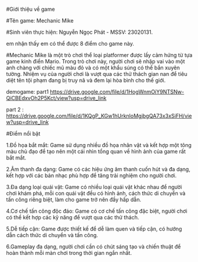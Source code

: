 #Giới thiệu về game  

#Tên game: Mechanic Mike  

#Sinh viên thực hiện: Nguyễn Ngọc Phát - MSSV: 23020131.  

em nhận thấy em có thể được 8 điểm cho game này.  

#Mechanic Mike là một trò chơi thể loại platformer được lấy cảm hứng từ tựa game kinh điển Mario. Trong trò chơi này, người chơi sẽ nhập vai vào một anh chàng với chiếc mũ màu đỏ và có một khẩu súng có thể bắn xuyên tường. Nhiệm vụ của người chơi là vượt qua các thử thách gian nan để tiêu diệt tên tội phạm đang bị truy nã và đem lại hòa bình cho thế giới.

demogame: part1 https://drive.google.com/file/d/1HogWnmOiY9NTSNw-QiCBEdxvOh2P5Kct/view?usp=drive_link

part 2 : https://drive.google.com/file/d/1KQgP_KGw1hUrknloMgjbgQA73x3xSiFH/view?usp=drive_link  

#Điểm nổi bật  

1.Đồ họa bắt mắt: Game sử dụng nhiều đồ họa nhân vật và kết hợp một tông màu chủ đạo để tạo nên một cái nhìn tổng quan về hình ảnh của game rất bắt mắt.  

2.Âm thanh đa dạng: Game có các hiệu ứng âm thanh cuốn hút và đa dạng, kết hợp với các bản nhạc phù hợp để tăng trải nghiệm cho người chơi.  

3.Đa dạng loại quái vật: Game có nhiều loại quái vật khác nhau để người chơi khám phá, mỗi con quái vật đều có hình ảnh, cách thức di chuyển và tấn công riêng biệt, làm cho game trở nên đầy hấp dẫn.  

4.Cơ chế tấn công độc đáo: Game có cơ chế tấn công đặc biệt, người chơi có thể kết hợp các kỹ năng để vượt qua các thử thách.  

5.Dễ tiếp cận: Game được thiết kế để dễ làm quen và tiếp cận, có hướng dẫn cách thức di chuyển và tấn công.  

6.Gameplay đa dạng, người chơi cần có chút sáng tạo và chiến thuật để hoàn thành mỗi màn chơi trong thời gian ngắn nhất.
